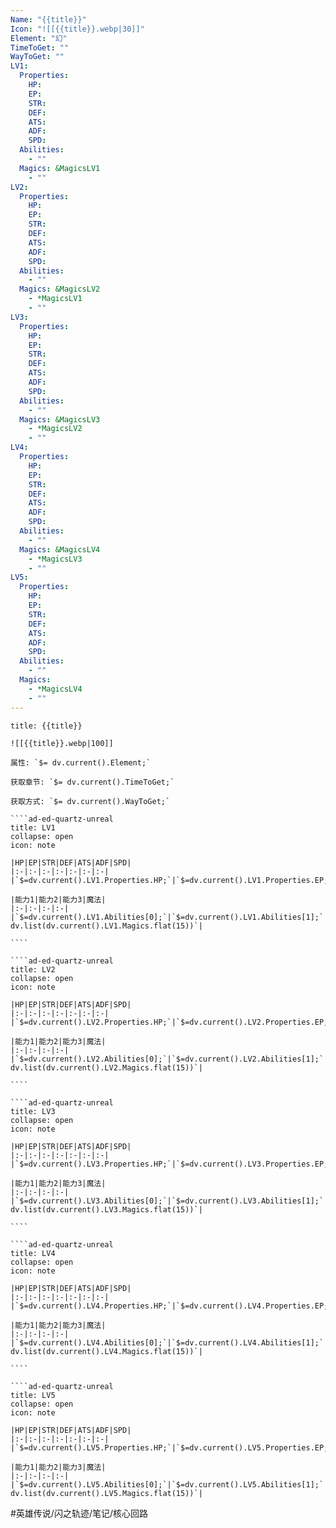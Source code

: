 ```yaml
---
Name: "{{title}}"
Icon: "![[{{title}}.webp|30]]"
Element: "幻"
TimeToGet: ""
WayToGet: ""
LV1:
  Properties:
    HP: 
    EP: 
    STR: 
    DEF: 
    ATS: 
    ADF: 
    SPD: 
  Abilities:
    - ""
  Magics: &MagicsLV1
    - ""
LV2:
  Properties:
    HP: 
    EP: 
    STR: 
    DEF: 
    ATS: 
    ADF: 
    SPD: 
  Abilities:
    - ""
  Magics: &MagicsLV2
    - *MagicsLV1
    - ""
LV3:
  Properties:
    HP: 
    EP: 
    STR: 
    DEF: 
    ATS: 
    ADF: 
    SPD: 
  Abilities:
    - ""
  Magics: &MagicsLV3
    - *MagicsLV2
    - ""
LV4:
  Properties:
    HP: 
    EP: 
    STR: 
    DEF: 
    ATS: 
    ADF: 
    SPD: 
  Abilities:
    - ""
  Magics: &MagicsLV4
    - *MagicsLV3
    - ""
LV5:
  Properties:
    HP: 
    EP: 
    STR: 
    DEF: 
    ATS: 
    ADF: 
    SPD: 
  Abilities:
    - ""
  Magics:
    - *MagicsLV4
    - ""
---
```

`````ad-ed-quartz-unreal
title: {{title}}

![[{{title}}.webp|100]]

属性: `$= dv.current().Element;`

获取章节: `$= dv.current().TimeToGet;`

获取方式: `$= dv.current().WayToGet;`

````ad-ed-quartz-unreal
title: LV1
collapse: open
icon: note

|HP|EP|STR|DEF|ATS|ADF|SPD|
|:-|:-|:-|:-|:-|:-|:-|
|`$=dv.current().LV1.Properties.HP;`|`$=dv.current().LV1.Properties.EP;`|`$=dv.current().LV1.Properties.STR;`|`$=dv.current().LV1.Properties.DEF;`|`$=dv.current().LV1.Properties.ATS;`|`$=dv.current().LV1.Properties.ADF;`|`$=dv.current().LV1.Properties.SPD;`|

|能力1|能力2|能力3|魔法|
|:-|:-|:-|:-|
|`$=dv.current().LV1.Abilities[0];`|`$=dv.current().LV1.Abilities[1];`|`$=dv.current().LV1.Abilities[2];`|`$= dv.list(dv.current().LV1.Magics.flat(15))`|

````

````ad-ed-quartz-unreal
title: LV2
collapse: open
icon: note

|HP|EP|STR|DEF|ATS|ADF|SPD|
|:-|:-|:-|:-|:-|:-|:-|
|`$=dv.current().LV2.Properties.HP;`|`$=dv.current().LV2.Properties.EP;`|`$=dv.current().LV2.Properties.STR;`|`$=dv.current().LV2.Properties.DEF;`|`$=dv.current().LV2.Properties.ATS;`|`$=dv.current().LV2.Properties.ADF;`|`$=dv.current().LV2.Properties.SPD;`|

|能力1|能力2|能力3|魔法|
|:-|:-|:-|:-|
|`$=dv.current().LV2.Abilities[0];`|`$=dv.current().LV2.Abilities[1];`|`$=dv.current().LV2.Abilities[2];`|`$= dv.list(dv.current().LV2.Magics.flat(15))`|

````

````ad-ed-quartz-unreal
title: LV3
collapse: open
icon: note

|HP|EP|STR|DEF|ATS|ADF|SPD|
|:-|:-|:-|:-|:-|:-|:-|
|`$=dv.current().LV3.Properties.HP;`|`$=dv.current().LV3.Properties.EP;`|`$=dv.current().LV3.Properties.STR;`|`$=dv.current().LV3.Properties.DEF;`|`$=dv.current().LV3.Properties.ATS;`|`$=dv.current().LV3.Properties.ADF;`|`$=dv.current().LV3.Properties.SPD;`|

|能力1|能力2|能力3|魔法|
|:-|:-|:-|:-|
|`$=dv.current().LV3.Abilities[0];`|`$=dv.current().LV3.Abilities[1];`|`$=dv.current().LV3.Abilities[2];`|`$= dv.list(dv.current().LV3.Magics.flat(15))`|

````

````ad-ed-quartz-unreal
title: LV4
collapse: open
icon: note

|HP|EP|STR|DEF|ATS|ADF|SPD|
|:-|:-|:-|:-|:-|:-|:-|
|`$=dv.current().LV4.Properties.HP;`|`$=dv.current().LV4.Properties.EP;`|`$=dv.current().LV4.Properties.STR;`|`$=dv.current().LV4.Properties.DEF;`|`$=dv.current().LV4.Properties.ATS;`|`$=dv.current().LV4.Properties.ADF;`|`$=dv.current().LV4.Properties.SPD;`|

|能力1|能力2|能力3|魔法|
|:-|:-|:-|:-|
|`$=dv.current().LV4.Abilities[0];`|`$=dv.current().LV4.Abilities[1];`|`$=dv.current().LV4.Abilities[2];`|`$= dv.list(dv.current().LV4.Magics.flat(15))`|

````

````ad-ed-quartz-unreal
title: LV5
collapse: open
icon: note

|HP|EP|STR|DEF|ATS|ADF|SPD|
|:-|:-|:-|:-|:-|:-|:-|
|`$=dv.current().LV5.Properties.HP;`|`$=dv.current().LV5.Properties.EP;`|`$=dv.current().LV5.Properties.STR;`|`$=dv.current().LV5.Properties.DEF;`|`$=dv.current().LV5.Properties.ATS;`|`$=dv.current().LV5.Properties.ADF;`|`$=dv.current().LV5.Properties.SPD;`|

|能力1|能力2|能力3|魔法|
|:-|:-|:-|:-|
|`$=dv.current().LV5.Abilities[0];`|`$=dv.current().LV5.Abilities[1];`|`$=dv.current().LV5.Abilities[2];`|`$= dv.list(dv.current().LV5.Magics.flat(15))`|

`````

#英雄传说/闪之轨迹/笔记/核心回路 